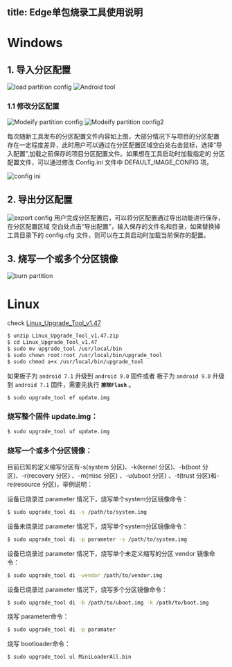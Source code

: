 title: Edge单包烧录工具使用说明
---
# Windows
## 1. 导入分区配置

![load partition config](/images/edge/load_partition_config.png)
![Android tool](/images/edge/android_tool.png)

### 1.1 修改分区配置

![Modeify partition config](/images/edge/modify_partitio_config.png)
![Modeify partition config2](/images/edge/modify_partitio_config2.png)


每次随新工具发布的分区配置文件内容如上图，大部分情况下与项目的分区配置
存在一定程度差异，此时用户可以通过在分区配置区域空白处右击鼠标，选择“导
入配置”,加载之前保存的项目分区配置文件。如果想在工具启动时加载指定的
分区配置文件，可以通过修改 Config.ini 文件中 DEFAULT_IMAGE_CONFIG 项。

![config ini](/images/edge/config_ini.png)

## 2. 导出分区配置

![export config](/images/edge/export_config.png)
用户完成分区配置后，可以将分区配置通过导出功能进行保存，在分区配置区域
空白处点击“导出配置”，输入保存的文件名和目录，如果替换掉工具目录下的
config.cfg 文件，则可以在工具启动时加载当前保存的配置。

## 3. 烧写一个或多个分区镜像
![burn partition](/images/edge/burn_partiton_mirrors.png)

# Linux
check [Linux_Upgrade_Tool_v1.47](https://mega.nz/#!TnI3CAyD!pI5ptpffTpZfT7Brjm2CvHQge5MaCdGy9xgcM6uu9RQ)
```sh
$ unzip Linux_Upgrade_Tool_v1.47.zip
$ cd Linux_Upgrade_Tool_v1.47
$ sudo mv upgrade_tool /usr/local/bin
$ sudo chown root:root /usr/local/bin/upgrade_tool
$ sudo chmod a+x /usr/local/bin/upgrade_tool
```
如果板子为  `android 7.1`  升级到  `android 9.0`  固件或者
板子为  `android 9.0`  升级到  `android 7.1`  固件，需要先执行 **`擦除Flash`** 。
```sh
$ sudo upgrade_tool ef update.img
```
### 烧写整个固件 update.img：
```sh
$ sudo upgrade_tool uf update.img
```
### 烧写一个或多个分区镜像：
目前已知的定义缩写分区有-s(system 分区)、-k(kernel 分区)、-b(boot 分区)、-r(recovery 分区) 、-m(misc 分区) 、-u(uboot 分区) 、-t(trust 分区)和-re(resource 分区)，举例说明：

设备已烧录过 parameter 情况下，烧写单个system分区镜像命令：
```sh
$ sudo upgrade_tool di -s /path/to/system.img
```
设备未烧录过 parameter 情况下，烧写单个system分区镜像命令：
```sh
$ sudo upgrade_tool di -p parameter -s /path/to/system.img
```
设备已烧录过 parameter 情况下，烧写单个未定义缩写的分区 vendor 镜像命令：
```sh
$ sudo upgrade_tool di -vendor /path/to/vendor.img
```
设备已烧录过 parameter 情况下，烧写多个分区镜像命令：
```sh
$ sudo upgrade_tool di -b /path/to/uboot.img -k /path/to/boot.img
```
烧写 parameter命令：
```sh
$ sudo upgrade_tool di -p paramater
```
烧写 bootloader命令：
```sh
$ sudo upgrade_tool ul MiniLoaderAll.bin
```
